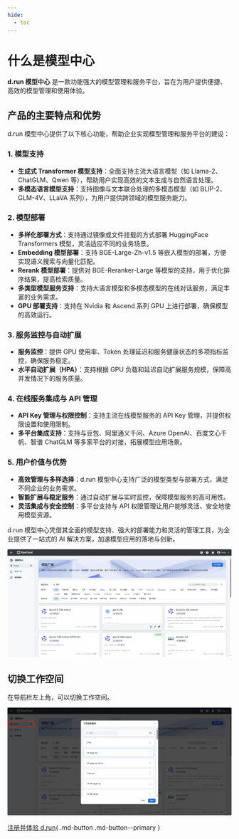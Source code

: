 ```yaml
---
hide:
  - toc
---
```


# 什么是模型中心

**d.run 模型中心** 是一款功能强大的模型管理和服务平台，旨在为用户提供便捷、高效的模型管理和使用体验。

## 产品的主要特点和优势

d.run 模型中心提供了以下核心功能，帮助企业实现模型管理和服务平台的建设：

### 1. **模型支持**

- **生成式 Transformer 模型支持**：全面支持主流大语言模型（如 Llama-2、ChatGLM、Qwen 等），帮助用户实现高效的文本生成与自然语言处理。
- **多模态语言模型支持**：支持图像与文本联合处理的多模态模型（如 BLIP-2、GLM-4V、LLaVA 系列），为用户提供跨领域的模型服务能力。

### 2. **模型部署**

- **多样化部署方式**：支持通过镜像或文件挂载的方式部署 HuggingFace Transformers 模型，灵活适应不同的业务场景。
- **Embedding 模型部署**：支持 BGE-Large-Zh-v1.5 等嵌入模型的部署，方便实现语义搜索与向量化匹配。
- **Rerank 模型部署**：提供对 BGE-Reranker-Large 等模型的支持，用于优化排序结果，提高检索质量。
- **多类型模型服务支持**：支持大语言模型和多模态模型的在线对话服务，满足丰富的业务需求。
- **GPU 部署支持**：支持在 Nvidia 和 Ascend 系列 GPU 上进行部署，确保模型的高效运行。

### 3. **服务监控与自动扩展**

- **服务监控**：提供 GPU 使用率、Token 处理延迟和服务健康状态的多项指标监控，确保服务稳定。
- **水平自动扩展（HPA）**：支持根据 GPU 负载和延迟自动扩展服务规模，保障高并发情况下的服务质量。

### 4. **在线服务集成与 API 管理**

- **API Key 管理与权限控制**：支持主流在线模型服务的 API Key 管理，并提供权限设置和使用限制。
- **多平台集成支持**：支持与豆包、阿里通义千问、Azure OpenAI、百度文心千帆、智谱 ChatGLM 等多家平台的对接，拓展模型应用场景。

### 5. **用户价值与优势**

- **高效管理与多样选择**：d.run 模型中心支持广泛的模型类型与部署方式，满足不同企业的业务需求。
- **智能扩展与稳定服务**：通过自动扩展与实时监控，保障模型服务的高可用性。
- **灵活集成与安全控制**：多平台支持与 API 权限管理让用户能够灵活、安全地使用模型资源。

d.run 模型中心凭借其全面的模型支持、强大的部署能力和灵活的管理工具，为企业提供了一站式的 AI 解决方案，加速模型应用的落地与创新。

![model hub](./images/dmc-home.jpg)

## 切换工作空间

在导航栏左上角，可以切换工作空间。

![切换集群](./images/inner01.jpg)

[注册并体验 d.run](https://console.d.run/){ .md-button .md-button--primary }
